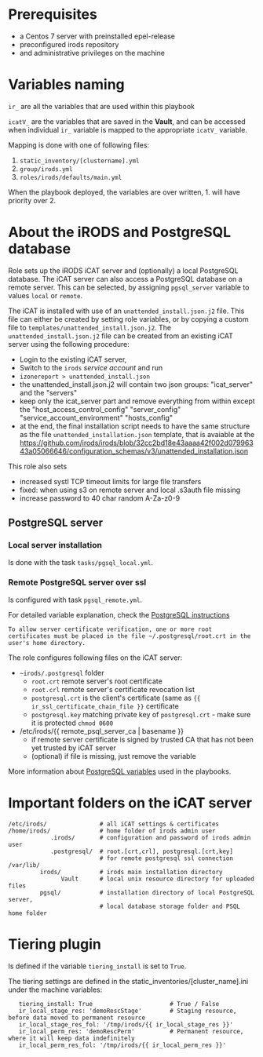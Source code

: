 # Prerequisites
 - a Centos 7 server with preinstalled epel-release
 - preconfigured irods repository
 - and administrative privileges on the machine

# Variables naming

`ir_` are all the variables that are used within this playbook

`icatV_` are the variables that are saved in the **Vault**, and can be accessed when
 individual `ir_` variable is mapped to the appropriate `icatV_` variable.

Mapping is done with one of following files:
   1. `static_inventory/[clustername].yml`
   2. `group/irods.yml`
   3. `roles/irods/defaults/main.yml`

When the playbook deployed, the variables are over written, 1. will have priority over 2.

# About the iRODS and PostgreSQL database

Role sets up the iRODS iCAT server and (optionally) a local PostgreSQL database.
The iCAT server can also access a PostgreSQL database on a remote server. This
can be selected, by assigning `pgsql_server` variable to values `local` or
 `remote`.

The iCAT is installed with use of an `unattended_install.json.j2` file.
This file can either be created by setting role variables,
or by copying a custom file to `templates/unattended_install.json.j2`.
The `unattended_install.json.j2` file can be created from an existing iCAT server using the following procedure:
 - Login to the existing iCAT server,
 - Switch to the `irods` _service account_ and run
 - `izonereport > unattended_install.json`
- the unattended_install.json.j2 will contain two json groups: "icat_server" and
the "servers"
- keep only the icat_server part and remove everything from within except the
   "host_access_control_config"
   "server_config"
   "service_account_environment"
   "hosts_config"
- at the end, the final installation script needs to have the same structure as
  the file `unattended_installation.json` template, that is avaiable at the
  https://github.com/irods/irods/blob/32cc2bd18e43aaaa42f002d07996343a05066646/configuration_schemas/v3/unattended_installation.json

This role also sets
* increased systl TCP timeout limits for large file transfers
* fixed: when using s3 on remote server and local .s3auth file missing 
* increase password to 40 char random A-Za-z0-9

## PostgreSQL server 

### Local server installation

Is done with the task `tasks/pgsql_local.yml`.

### Remote PostgreSQL server over ssl

Is configured with task `pgsql_remote.yml`.

For detailed variable explanation, check the [PostgreSQL instructions](https://www.postgresql.org/docs/current/libpq-ssl.html)

`To allow server certificate verification, one or more root certificates must be
placed in the file ~/.postgresql/root.crt in the user's home directory.`

The role configures following files on the iCAT server:
  - `~irods/.postgresql` folder
    - `root.crt` remote server's root certificate
    - `root.crl` remote server's certificate revocation list
    - `postgresql.crt` is the client's certificate (same as `{{ ir_ssl_certificate_chain_file }}` certificate
    - `postgresql.key` matching private key of `postgresql.crt` - make sure it is protected `chmod 0600`
  - /etc/irods/{{ remote_psql_server_ca | basename }}
    - if remote server certificate is signed by trusted CA that has not been yet trusted by iCAT server
    - (optional) if file is missing, just remove the variable

More information about [PostgreSQL variables](https://jdbc.postgresql.org/documentation/head/ssl-client.html)
used in the playbooks.

# Important folders on the iCAT server

```
/etc/irods/               # all iCAT settings & certificates
/home/irods/              # home folder of irods admin user
            .irods/       # configuration and password of irods admin user
            .postgresql/  # root.[crt,crl], postgresql.[crt,key]
                          # for remote postgresql ssl connection
/var/lib/
         irods/           # irods main installation directory
               Vault      # local unix resource directory for uploaded files
         pgsql/           # installation directory of local PostgreSQL server,
                          # local database storage folder and PSQL home folder
```

# Tiering plugin

Is defined if the variable `tiering_install` is set to `True`. 

The tiering settings are defined in the static_inventories/[cluster_name].ini
under the machine variables:

```
   tiering_install: True                      # True / False
   ir_local_stage_res: 'demoRescStage'        # Staging resource, before data moved to permanent resource
   ir_local_stage_res_fol: '/tmp/irods/{{ ir_local_stage_res }}'
   ir_local_perm_res: 'demoRescPerm'          # Permanent resource, where it will keep data indefinitely
   ir_local_perm_res_fol: '/tmp/irods/{{ ir_local_perm_res }}'
```
